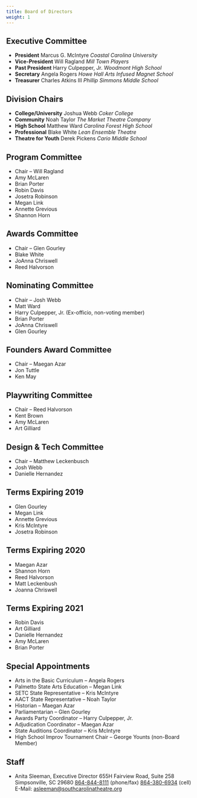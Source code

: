 ```yaml
---
title: Board of Directors
weight: 1
---
```



## Executive Committee

- **President**
Marcus G. McIntyre
*Coastal Carolina University*
- **Vice-President**
Will Ragland
*Mill Town Players*
- **Past President**
Harry Culpepper, Jr.
*Woodmont High School*
- **Secretary**
Angela Rogers
*Howe Hall Arts Infused Magnet School*
- **Treasurer**
Charles Atkins III
*Phillip Simmons Middle School*

## Division Chairs

- **College/University**
Joshua Webb
*Coker College*
- **Community**
Noah Taylor
*The Market Theatre Company*
- **High School**
Matthew Ward
*Carolina Forest High School*
- **Professional**
Blake White
*Lean Ensemble Theatre*
- **Theatre for Youth**
Derek Pickens
*Cario Middle School*

## Program Committee

- Chair – Will Ragland
- Amy McLaren
- Brian Porter
- Robin Davis
- Josetra Robinson
- Megan Link
- Annette Grevious
- Shannon Horn

## Awards Committee

- Chair – Glen Gourley
- Blake White
- JoAnna Chriswell
- Reed Halvorson

## Nominating Committee

- Chair – Josh Webb
- Matt Ward
- Harry Culpepper, Jr. (Ex-officio, non-voting member)
- Brian Porter
- JoAnna Chriswell
- Glen Gourley

## Founders Award Committee

- Chair – Maegan Azar
- Jon Tuttle
- Ken May

## Playwriting Committee

- Chair – Reed Halvorson
- Kent Brown
- Amy McLaren
- Art Gilliard

## Design & Tech Committee

- Chair – Matthew Leckenbusch
- Josh Webb
- Danielle Hernandez

## Terms Expiring 2019

- Glen Gourley
- Megan Link
- Annette Grevious
- Kris McIntyre
- Josetra Robinson

## Terms Expiring 2020

- Maegan Azar
- Shannon Horn
- Reed Halvorson
- Matt Leckenbush
- Joanna Chriswell

## Terms Expiring 2021

- Robin Davis
- Art Gilliard
- Danielle Hernandez
- Amy McLaren
- Brian Porter

## Special Appointments

- Arts in the Basic Curriculum – Angela Rogers
- Palmetto State Arts Education – Megan Link
- SETC State Representative – Kris McIntyre
- AACT State Representative – Noah Taylor
- Historian – Maegan Azar
- Parliamentarian – Glen Gourley
- Awards Party Coordinator – Harry Culpepper, Jr.
- Adjudication Coordinator – Maegan Azar
- State Auditions Coordinator – Kris McIntyre
- High School Improv Tournament Chair – George Younts (non-Board Member)

## Staff

- Anita Sleeman, Executive Director
655H Fairview Road, Suite 258
Simpsonville, SC 29680
[864-844-8111](tel:864-844-8111) (phone/fax)
[864-380-6934](tel:864-380-6934) (cell)
E-Mail: [asleeman@southcarolinatheatre.org](mailto:asleeman@southcarolinatheatre.org)

